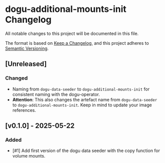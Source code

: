 # dogu-additional-mounts-init Changelog

All notable changes to this project will be documented in this file.

The format is based on [Keep a Changelog](https://keepachangelog.com/en/1.0.0/), and this project adheres
to [Semantic Versioning](https://semver.org/spec/v2.0.0.html).

## [Unreleased]

### Changed

- Naming from `dogu-data-seeder` to `dogu-additional-mounts-init` for consistent naming with the dogu-operator.
- **Attention**: This also changes the artefact name from `dogu-data-seeder` to `dogu-additional-mounts-init`. Keep in mind to update your image references.

## [v0.1.0] - 2025-05-22

### Added

- [#1] Add first version of the dogu data seeder with the copy function for volume mounts.
